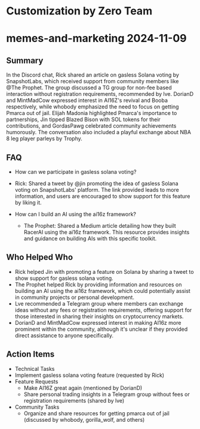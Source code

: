 # Customization by Zero Team

# memes-and-marketing 2024-11-09

## Summary
 In the Discord chat, Rick shared an article on gasless Solana voting by SnapshotLabs, which received support from community members like @The Prophet. The group discussed a TG group for non-fee based interaction without registration requirements, recommended by lve. DorianD and MintMadCow expressed interest in AI16Z's revival and Booba respectively, while whobody emphasized the need to focus on getting Pmarca out of jail. Elijah Madonia highlighted Pmarca's importance to partnerships, Jin tipped Blazed Bison with SOL tokens for their contributions, and GordasPawg celebrated community achievements humorously. The conversation also included a playful exchange about NBA 8 leg player parleys by Trophy.

## FAQ
 - How can we participate in gasless solana voting?
  - Rick: Shared a tweet by @jin promoting the idea of gasless Solana voting on SnapshotLabs' platform. The link provided leads to more information, and users are encouraged to show support for this feature by liking it.

- How can I build an AI using the ai16z framework?
  - The Prophet: Shared a Medium article detailing how they built RacerAI using the ai16z framework. This resource provides insights and guidance on building AIs with this specific toolkit.

## Who Helped Who
 - Rick helped Jin with promoting a feature on Solana by sharing a tweet to show support for gasless solana voting.
- The Prophet helped Rick by providing information and resources on building an AI using the ai16z framework, which could potentially assist in community projects or personal development.
- Lve recommended a Telegram group where members can exchange ideas without any fees or registration requirements, offering support for those interested in sharing their insights on cryptocurrency markets.
- DorianD and MintMadCow expressed interest in making AI16z more prominent within the community, although it's unclear if they provided direct assistance to anyone specifically.

## Action Items
 - Technical Tasks
  - Implement gasless solana voting feature (requested by Rick)
- Feature Requests
  - Make AI16Z great again (mentioned by DorianD)
  - Share personal trading insights in a Telegram group without fees or registration requirements (shared by lve)
- Community Tasks
  - Organize and share resources for getting pmarca out of jail (discussed by whobody, gorilla_wolf, and others)

